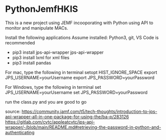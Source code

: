 # PythonJemfHKIS

This is a new project using JEMF incooporating with Python using API to monitor and manipulate MACs.

Install the following applications
Assume installed: Python3, git, VS Code is recommended
- pip3 install jps-api-wrapper       jps-api-wrapper       
- pip3 install lxml                  for xml files
- pip3 install pandas

For mac, type the following in terminal
setopt HIST_IGNORE_SPACE
export JPS_USERNAME=yourUsername
export JPS_PASSWORD=yourPassword

For Windows, type the following in terminal
set JPS_USERNAME=yourUsername
set JPS_PASSWORD=yourPassword

run the class.py and you are good to go




source:
https://community.jamf.com/t5/tech-thoughts/introduction-to-jps-api-wrapper-all-in-one-package-for-using-the/ba-p/283126
https://gitlab.com/cvtc/appleatcvtc/jps-api-wrapper/-/blob/main/README.md#retrieving-the-password-in-python-and-authenticating